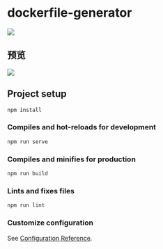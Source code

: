 # dockerfile-generator

![](https://md-1307203044.cos.ap-guangzhou.myqcloud.com/202204201447859.png)

## 预览

![](https://md-1307203044.cos.ap-guangzhou.myqcloud.com/202204201537106.png)

## Project setup
```
npm install
```

### Compiles and hot-reloads for development
```
npm run serve
```

### Compiles and minifies for production
```
npm run build
```

### Lints and fixes files
```
npm run lint
```

### Customize configuration
See [Configuration Reference](https://cli.vuejs.org/config/).
